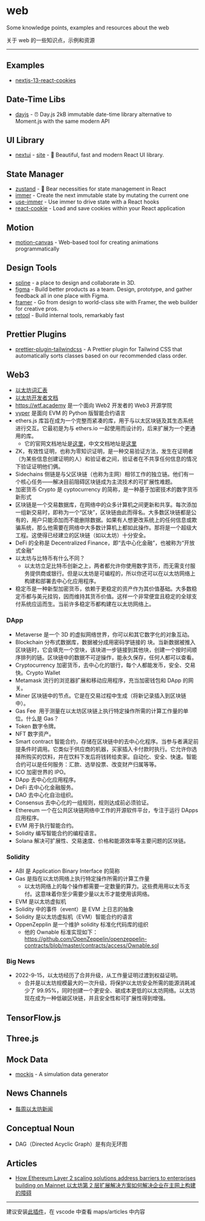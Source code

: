 # web

Some knowledge points, examples and resources about the web

关于 web 的一些知识点，示例和资源

---

## Examples

- [nextjs-13-react-cookies](https://github.com/tolerance-go/web/tree/main/examples/nextjs-13-react-cookies)

## Date-Time Libs

- [dayjs](https://github.com/iamkun/dayjs) - ⏰ Day.js 2kB immutable date-time library alternative to Moment.js with the same modern API

## UI Library

- [nextui](https://github.com/nextui-org/nextui) - [site](https://nextui.org/) - 🚀 Beautiful, fast and modern React UI library.

## State Manager

- [zustand](https://github.com/pmndrs/zustand) - 🐻 Bear necessities for state management in React
- [immer](https://github.com/immerjs/immer) - Create the next immutable state by mutating the current one
- [use-immer](https://github.com/immerjs/use-immer) - Use immer to drive state with a React hooks
- [react-cookie](https://github.com/reactivestack/cookies) - Load and save cookies within your React application

## Motion

- [motion-canvas](https://github.com/motion-canvas/motion-canvas) - Web-based tool for creating animations programmatically

## Design Tools

- [spline](https://spline.design/) - a place to design and collaborate in 3D.
- [figma](https://www.figma.com/) - Build better products as a team. Design, prototype, and gather feedback all in one place with Figma.
- [framer](https://www.framer.com/) - Go from design to world-class site with Framer, the web builder for creative pros.
- [retool](https://retool.com/) - Build internal tools, remarkably fast

## Prettier Plugins

- [prettier-plugin-tailwindcss](https://github.com/tailwindlabs/prettier-plugin-tailwindcss) - A Prettier plugin for Tailwind CSS that automatically sorts classes based on our recommended class order.

## Web3

- [以太坊词汇表](https://ethereum.org/zh/glossary/)
- [以太坊开发者文档](https://ethereum.org/zh/developers/)
- https://wtf.academy 是一个面向 Web2 开发者的 Web3 开源学院
- [vyper](https://github.com/vyperlang/vyper) 是面向 EVM 的 Python 版智能合约语言
- ethers.js 库旨在成为一个完整而紧凑的库，用于与以太区块链及其生态系统进行交互。它最初是为与 ethers.io 一起使用而设计的，后来扩展为一个更通用的库。
  - 它的官网文档地址是[这里](https://docs.ethers.org/v5/)，中文文档地址是[这里](https://learnblockchain.cn/ethers_v5/)
- ZK，有效性证明，也称为零知识证明，是一种交易验证方法，发生在证明者（为某些信息创建证明的人）和验证者之间，验证者在不共享任何信息的情况下验证证明他们俩。
- Sidechains 侧链是与父区块链（也称为主网）相邻工作的独立链。他们有一个核心任务——解决目前阻碍区块链成为主流技术的可扩展性难题。
- 加密货币 Crypto 是 cyptocurrency 的简称，是一种基于加密技术的数字货币新形式
- 区块链是一个交易数据库，在网络中的众多计算机之间更新和共享。每次添加一组新交易时，即称为一个“区块”，区块链由此而得名。大多数区块链都是公有的，用户只能添加而不能删除数据。如果有人想更改系统上的任何信息或欺骗系统，那么他需要在网络中大多数计算机上都如此操作。那将是一个超级大工程。这使得已经建立的区块链（如以太坊）十分安全。
- DeFi 的全称是 Decentralized Finance，即“去中心化金融”，也被称为“开放式金融”
- 以太坊与比特币有什么不同？
  - 以太坊立足比特币创新之上，两者都允许你使用数字货币，而无需支付服务提供商或银行。但是以太坊是可编程的，所以你还可以在以太坊网络上构建和部署去中心化应用程序。
- 稳定币是一种新型加密货币，依赖于更稳定的资产作为其价值基础。大多数稳定币都与美元挂钩，因而维持其货币价值。这样一个非常便宜且稳定的全球支付系统应运而生。当前许多稳定币都构建在以太坊网络上。

### DApp

- Metaverse 是一个 3D 的虚拟网络世界，你可以和其它数字化的对象互动。
- Blockchain 分布式数据库，数据被分成用密码学链接的 块。当新数据被推入区块链时，它会填充一个空块，该块进一步链接到其他块，创建一个按时间顺序排列的链。区块链中的数据不可逆操作，能永久保存，任何人都可以查看。
- Cryptocurrency 加密货币，去中心化的银行，每个人都能发币，安全、交易快。Crypto Wallet
- Metamask 流行的浏览器扩展和移动应用程序，充当加密钱包和 DApp 的网关。
- Miner 区块链中的节点。它是在交易过程中生成（将新记录插入到区块链中）。
- Gas Fee  用于测量在以太坊区块链上执行特定操作所需的计算工作量的单位。什么是 Gas？
- Token 数字令牌。
- NFT 数字资产。
- Smart contract 智能合约，存储在区块链中的去中心化程序。当参与者满足前提条件时调用。它类似于供应商的机器，买家插入卡付款时执行。它允许你选择所购买的饮料，并在饮料下发后将钱转给卖家。自动化、安全、快速。智能合约可以是任何服务：汇款、选举投票、改变财产归属等等。
- ICO 加密世界的 IPO。
- DApp 去中心化应用程序。
- DeFi 去中心化金融服务。
- DAO 去中心化自治组织。
- Consensus 去中心化的一组规则，规则达成前必须验证。
- Ethereum 一个在公共区块链网络中工作的开源软件平台，专注于运行 DApps 应用程序。
- EVM 用于执行智能合约。
- Solidity 编写智能合约的编程语言。
- Solana 解决可扩展性、交易速度、价格和能源效率等主要问题的区块链。

### Solidity

- ABI 是 Application Binary Interface 的简称
- Gas 是指在以太坊网络上执行特定操作所需的计算工作量
  - 以太坊网络上的每个操作都需要一定数量的算力。这些费用用以太币支付。这意味着你至少需要少量以太币才能使用该网络。
- EVM 是以太坊虚拟机
- Solidity 中的事件（event）是 EVM 上日志的抽象
- Solidity 是以太坊虚拟机（EVM）智能合约的语言
- OppenZepplin 是一个维护 solidity 标准化代码库的组织
  - 他的 Ownable 标准实现如下：
    https://github.com/OpenZeppelin/openzeppelin-contracts/blob/master/contracts/access/Ownable.sol

### Big News

- 2022-9-15，以太坊经历了合并升级，从工作量证明过渡到权益证明。
  - 合并是以太坊规模最大的一次升级，将保护以太坊安全所需的能源消耗减少了 99.95%，同时创建一个更安全、碳成本更低的以太坊网络。以太坊现在成为一种低碳区块链，并且安全性和可扩展性得到增强。

## TensorFlow.js

## Three.js

## Mock Data

- [mockjs](https://github.com/nuysoft/Mock) - A simulation data generator

## News Channels

- [每周以太坊新闻](https://weekinethereumnews.com/)

## Conceptual Noun

- DAG（Directed Acyclic Graph）是有向无环图

## Articles

- [How Ethereum Layer 2 scaling solutions address barriers to enterprises building on Mainnet 以太坊第 2 层扩展解决方案如何解决企业在主网上构建的障碍](https://tolerance-go.github.io/web3/articles/how-ethereum-layer-2-scaling-solutions-address-barriers-to-enterprises-building-on-mainnet)

---

建议安装[此插件](https://marketplace.visualstudio.com/items?itemName=george-alisson.html-preview-vscode)，在 vscode 中查看 maps/articles 中内容
